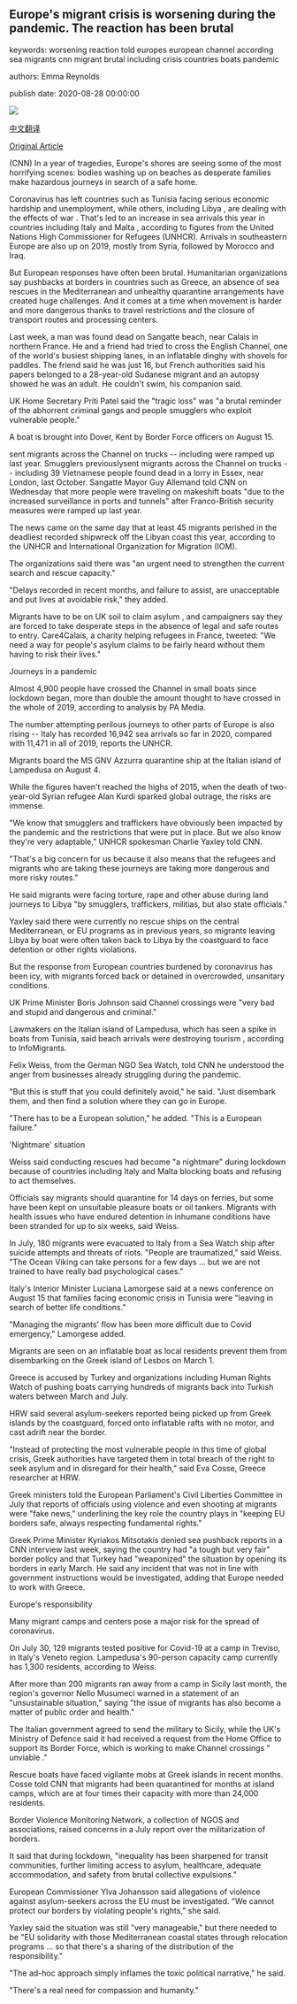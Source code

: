 ## Europe's migrant crisis is worsening during the pandemic. The reaction has been brutal

keywords: worsening reaction told europes european channel according sea migrants cnn migrant brutal including crisis countries boats pandemic

authors: Emma Reynolds

publish date: 2020-08-28 00:00:00

![](https://cdn.cnn.com/cnnnext/dam/assets/200820090814-01-migrants-dover-england-0815-super-tease.jpg)

[中文翻译](Europe%27s%20migrant%20crisis%20is%20worsening%20during%20the%20pandemic.%20The%20reaction%20has%20been%20brutal_zh.md)

[Original Article](https://edition.cnn.com/2020/08/28/europe/europe-migrants-coronavirus-intl/index.html)

(CNN) In a year of tragedies, Europe's shores are seeing some of the most horrifying scenes: bodies washing up on beaches as desperate families make hazardous journeys in search of a safe home.

Coronavirus has left countries such as Tunisia facing serious economic hardship and unemployment, while others, including Libya , are dealing with the effects of war . That's led to an increase in sea arrivals this year in countries including Italy and Malta , according to figures from the United Nations High Commissioner for Refugees (UNHCR). Arrivals in southeastern Europe are also up on 2019, mostly from Syria, followed by Morocco and Iraq.

But European responses have often been brutal. Humanitarian organizations say pushbacks at borders in countries such as Greece, an absence of sea rescues in the Mediterranean and unhealthy quarantine arrangements have created huge challenges. And it comes at a time when movement is harder and more dangerous thanks to travel restrictions and the closure of transport routes and processing centers.

Last week, a man was found dead on Sangatte beach, near Calais in northern France. He and a friend had tried to cross the English Channel, one of the world's busiest shipping lanes, in an inflatable dinghy with shovels for paddles. The friend said he was just 16, but French authorities said his papers belonged to a 28-year-old Sudanese migrant and an autopsy showed he was an adult. He couldn't swim, his companion said.

UK Home Secretary Priti Patel said the "tragic loss" was "a brutal reminder of the abhorrent criminal gangs and people smugglers who exploit vulnerable people."

A boat is brought into Dover, Kent by Border Force officers on August 15.

sent migrants across the Channel on trucks -- including were ramped up last year. Smugglers previouslysent migrants across the Channel on trucks -- including 39 Vietnamese people found dead in a lorry in Essex, near London, last October. Sangatte Mayor Guy Allemand told CNN on Wednesday that more people were traveling on makeshift boats "due to the increased surveillance in ports and tunnels" after Franco-British security measures were ramped up last year.

The news came on the same day that at least 45 migrants perished in the deadliest recorded shipwreck off the Libyan coast this year, according to the UNHCR and International Organization for Migration (IOM).

The organizations said there was "an urgent need to strengthen the current search and rescue capacity."

"Delays recorded in recent months, and failure to assist, are unacceptable and put lives at avoidable risk," they added.

Migrants have to be on UK soil to claim asylum , and campaigners say they are forced to take desperate steps in the absence of legal and safe routes to entry. Care4Calais, a charity helping refugees in France, tweeted: "We need a way for people's asylum claims to be fairly heard without them having to risk their lives."

Journeys in a pandemic

Almost 4,900 people have crossed the Channel in small boats since lockdown began, more than double the amount thought to have crossed in the whole of 2019, according to analysis by PA Media.

The number attempting perilous journeys to other parts of Europe is also rising -- Italy has recorded 16,942 sea arrivals so far in 2020, compared with 11,471 in all of 2019, reports the UNHCR.

Migrants board the MS GNV Azzurra quarantine ship at the Italian island of Lampedusa on August 4.

While the figures haven't reached the highs of 2015, when the death of two-year-old Syrian refugee Alan Kurdi sparked global outrage, the risks are immense.

"We know that smugglers and traffickers have obviously been impacted by the pandemic and the restrictions that were put in place. But we also know they're very adaptable," UNHCR spokesman Charlie Yaxley told CNN.

"That's a big concern for us because it also means that the refugees and migrants who are taking these journeys are taking more dangerous and more risky routes."

He said migrants were facing torture, rape and other abuse during land journeys to Libya "by smugglers, traffickers, militias, but also state officials."

Yaxley said there were currently no rescue ships on the central Mediterranean, or EU programs as in previous years, so migrants leaving Libya by boat were often taken back to Libya by the coastguard to face detention or other rights violations.

But the response from European countries burdened by coronavirus has been icy, with migrants forced back or detained in overcrowded, unsanitary conditions.

UK Prime Minister Boris Johnson said Channel crossings were "very bad and stupid and dangerous and criminal."

Lawmakers on the Italian island of Lampedusa, which has seen a spike in boats from Tunisia, said beach arrivals were destroying tourism , according to InfoMigrants.

Felix Weiss, from the German NGO Sea Watch, told CNN he understood the anger from businesses already struggling during the pandemic.

"But this is stuff that you could definitely avoid," he said. "Just disembark them, and then find a solution where they can go in Europe.

"There has to be a European solution," he added. "This is a European failure."

'Nightmare' situation

Weiss said conducting rescues had become "a nightmare" during lockdown because of countries including Italy and Malta blocking boats and refusing to act themselves.

Officials say migrants should quarantine for 14 days on ferries, but some have been kept on unsuitable pleasure boats or oil tankers. Migrants with health issues who have endured detention in inhumane conditions have been stranded for up to six weeks, said Weiss.

In July, 180 migrants were evacuated to Italy from a Sea Watch ship after suicide attempts and threats of riots. "People are traumatized," said Weiss. "The Ocean Viking can take persons for a few days ... but we are not trained to have really bad psychological cases."

Italy's Interior Minister Luciana Lamorgese said at a news conference on August 15 that families facing economic crisis in Tunisia were "leaving in search of better life conditions."

"Managing the migrants' flow has been more difficult due to Covid emergency," Lamorgese added.

Migrants are seen on an inflatable boat as local residents prevent them from disembarking on the Greek island of Lesbos on March 1.

Greece is accused by Turkey and organizations including Human Rights Watch of pushing boats carrying hundreds of migrants back into Turkish waters between March and July.

HRW said several asylum-seekers reported being picked up from Greek islands by the coastguard, forced onto inflatable rafts with no motor, and cast adrift near the border.

"Instead of protecting the most vulnerable people in this time of global crisis, Greek authorities have targeted them in total breach of the right to seek asylum and in disregard for their health," said Eva Cosse, Greece researcher at HRW.

Greek ministers told the European Parliament's Civil Liberties Committee in July that reports of officials using violence and even shooting at migrants were "fake news," underlining the key role the country plays in "keeping EU borders safe, always respecting fundamental rights."

Greek Prime Minister Kyriakos Mitsotakis denied sea pushback reports in a CNN interview last week, saying the country had "a tough but very fair" border policy and that Turkey had "weaponized" the situation by opening its borders in early March. He said any incident that was not in line with government instructions would be investigated, adding that Europe needed to work with Greece.

Europe's responsibility

Many migrant camps and centers pose a major risk for the spread of coronavirus.

On July 30, 129 migrants tested positive for Covid-19 at a camp in Treviso, in Italy's Veneto region. Lampedusa's 90-person capacity camp currently has 1,300 residents, according to Weiss.

After more than 200 migrants ran away from a camp in Sicily last month, the region's governor Nello Musumeci warned in a statement of an "unsustainable situation," saying "the issue of migrants has also become a matter of public order and health."

The Italian government agreed to send the military to Sicily, while the UK's Ministry of Defence said it had received a request from the Home Office to support its Border Force, which is working to make Channel crossings " unviable ."

Rescue boats have faced vigilante mobs at Greek islands in recent months. Cosse told CNN that migrants had been quarantined for months at island camps, which are at four times their capacity with more than 24,000 residents.

Border Violence Monitoring Network, a collection of NGOS and associations, raised concerns in a July report over the militarization of borders.

It said that during lockdown, "inequality has been sharpened for transit communities, further limiting access to asylum, healthcare, adequate accommodation, and safety from brutal collective expulsions."

European Commissioner Ylva Johansson said allegations of violence against asylum-seekers across the EU must be investigated. "We cannot protect our borders by violating people's rights," she said.

Yaxley said the situation was still "very manageable," but there needed to be "EU solidarity with those Mediterranean coastal states through relocation programs ... so that there's a sharing of the distribution of the responsibility."

"The ad-hoc approach simply inflames the toxic political narrative," he said.

"There's a real need for compassion and humanity."
